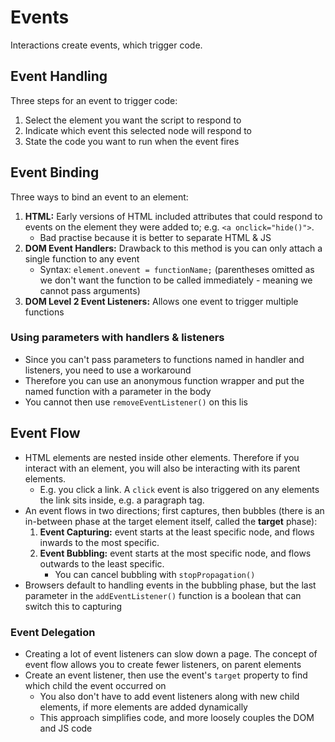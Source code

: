 # Events

Interactions create events, which trigger code.

## Event Handling

Three steps for an event to trigger code:

1. Select the element you want the script to respond to
2. Indicate which event this selected node will respond to
3. State the code you want to run when the event fires

## Event Binding

Three ways to bind an event to an element:

1. **HTML:** Early versions of HTML included attributes that could respond to events on the element they were added to; e.g. `<a onclick="hide()">`.
   - Bad practise because it is better to separate HTML & JS
2. **DOM Event Handlers:** Drawback to this method is you can only attach a single function to any event
   - Syntax: `element.onevent = functionName;` (parentheses omitted as we don't want the function to be called immediately - meaning we cannot pass arguments)
3. **DOM Level 2 Event Listeners:** Allows one event to trigger multiple functions

### Using parameters with handlers & listeners

- Since you can't pass parameters to functions named in handler and listeners, you need to use a workaround
- Therefore you can use an anonymous function wrapper and put the named function with a parameter in the body
- You cannot then use `removeEventListener()` on this lis

## Event Flow

- HTML elements are nested inside other elements. Therefore if you interact with an element, you will also be interacting with its parent elements.
  - E.g. you click a link. A `click` event is also triggered on any elements the link sits inside, e.g. a paragraph tag.
- An event flows in two directions; first captures, then bubbles (there is an in-between phase at the target element itself, called the **target** phase):
  1. **Event Capturing:** event starts at the least specific node, and flows inwards to the most specific.
  2. **Event Bubbling:** event starts at the most specific node, and flows outwards to the least specific.
     - You can cancel bubbling with `stopPropagation()`
- Browsers default to handling events in the bubbling phase, but the last parameter in the `addEventListener()` function is a boolean that can switch this to capturing

### Event Delegation

- Creating a lot of event listeners can slow down a page. The concept of event flow allows you to create fewer listeners, on parent elements
- Create an event listener, then use the event's `target` property to find which child the event occurred on
  - You also don't have to add event listeners along with new child elements, if more elements are added dynamically
  - This approach simplifies code, and more loosely couples the DOM and JS code
